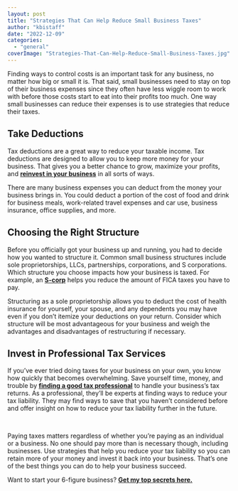 ```yaml
---
layout: post
title: "Strategies That Can Help Reduce Small Business Taxes"
author: "kbistaff"
date: "2022-12-09"
categories: 
  - "general"
coverImage: "Strategies-That-Can-Help-Reduce-Small-Business-Taxes.jpg"
---
```


Finding ways to control costs is an important task for any business, no matter how big or small it is. That said, small businesses need to stay on top of their business expenses since they often have less wiggle room to work with before those costs start to eat into their profits too much. One way small businesses can reduce their expenses is to use strategies that reduce their taxes.

## **Take Deductions**

Tax deductions are a great way to reduce your taxable income. Tax deductions are designed to allow you to keep more money for your business. That gives you a better chance to grow, maximize your profits, and [**reinvest in your business**](https://mohammedshehu.com/reinvest-in-your-business/) in all sorts of ways. 

There are many business expenses you can deduct from the money your business brings in. You could deduct a portion of the cost of food and drink for business meals, work-related travel expenses and car use, business insurance, office supplies, and more.

## **Choosing the Right Structure**

Before you officially got your business up and running, you had to decide how you wanted to structure it. Common small business structures include sole proprietorships, LLCs, partnerships, corporations, and S corporations. Which structure you choose impacts how your business is taxed. For example, an [**S-corp**](https://www.freemanlovell.com/post/when-is-it-advantageous-to-form-an-s-corp) helps you reduce the amount of FICA taxes you have to pay. 

Structuring as a sole proprietorship allows you to deduct the cost of health insurance for yourself, your spouse, and any dependents you may have even if you don’t itemize your deductions on your return. Consider which structure will be most advantageous for your business and weigh the advantages and disadvantages of restructuring if necessary.

## **Invest in Professional Tax Services**

If you’ve ever tried doing taxes for your business on your own, you know how quickly that becomes overwhelming. Save yourself time, money, and trouble by [**finding a good tax professional**](https://news.bloombergtax.com/daily-tax-report/your-how-to-guide-to-finding-the-right-tax-professional-for-you) to handle your business’s tax returns. As a professional, they’ll be experts at finding ways to reduce your tax liability. They may find ways to save that you haven’t considered before and offer insight on how to reduce your tax liability further in the future.

 

Paying taxes matters regardless of whether you’re paying as an individual or a business. No one should pay more than is necessary though, including businesses. Use strategies that help you reduce your tax liability so you can retain more of your money and invest it back into your business. That’s one of the best things you can do to help your business succeed.

Want to start your 6-figure business? [**Get my top secrets here.**](https://ebook.katebagoy.com/lto)
